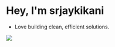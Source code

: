 <!-- Minimalist and simple README.md for srjaykikani -->

# Hey, I'm srjaykikani

- Love building clean, efficient solutions.


![](https://komarev.com/ghpvc/?username=your-github-username&label=PROFILE+VIEWS)
